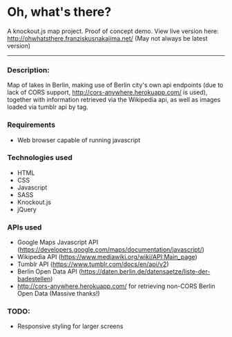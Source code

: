 # Oh, what's there? #

A knockout.js map project. Proof of concept demo.
View live version here: http://ohwhatsthere.franziskusnakajima.net/ (May not always be latest version)

___

### Description: ###

Map of lakes in Berlin, making use of Berlin city's own api endpoints (due to lack of CORS support, http://cors-anywhere.herokuapp.com/ is used), together with information retrieved via the Wikipedia api, as well as images loaded via tumblr api by tag.

### Requirements ###

* Web browser capable of running javascript

### Technologies used ###

* HTML
* CSS
* Javascript
* SASS
* Knockout.js
* jQuery

### APIs used ###

* Google Maps Javascript API (https://developers.google.com/maps/documentation/javascript/)
* Wikipedia API (https://www.mediawiki.org/wiki/API:Main_page)
* Tumblr API (https://www.tumblr.com/docs/en/api/v2)
* Berlin Open Data API (https://daten.berlin.de/datensaetze/liste-der-badestellen)
* http://cors-anywhere.herokuapp.com/ for retrieving non-CORS Berlin Open Data (Massive thanks!)

### TODO: ###

* Responsive styling for larger screens
